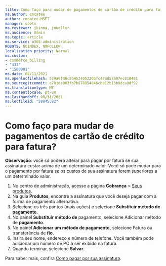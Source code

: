 ```yaml
---
title: Como faço para mudar de pagamentos de cartão de crédito para fatura?
ms.author: cmcatee
author: cmcatee-MSFT
manager: scotv
ms.reviewer: jkinma, jmueller
ms.audience: Admin
ms.topic: article
ms.service: o365-administration
ROBOTS: NOINDEX, NOFOLLOW
localization_priority: Normal
ms.custom:
- commerce_billing
- "433"
- "1500001"
ms.date: 08/11/2021
ms.openlocfilehash: 529a9f46c86453405220bfc47ad57a97ec818481
ms.sourcegitcommit: e781da003fb7b878854846cbe12b13b9dca8df92
ms.translationtype: MT
ms.contentlocale: pt-BR
ms.lasthandoff: 08/31/2021
ms.locfileid: "58845382"
---
```

# <a name="how-do-i-change-from-credit-card-payments-to-invoice"></a>Como faço para mudar de pagamentos de cartão de crédito para fatura?

**Observação**: você só poderá alterar para pagar por fatura se sua assinatura custar acima de um determinado valor. Você só pode mudar para o pagamento por fatura se os custos de sua assinatura forem superiores a um determinado valor.

1. No centro de administração, acesse a página **Cobrança** > [Seus produtos](https://go.microsoft.com/fwlink/p/?linkid=842054).
2. Na guia **Produtos**, encontre a assinatura que você deseja pagar com a forma de pagamento alternativa.
3. Selecione os três pontos (mais ações) e selecione **Substituir método de pagamento**.
4. No painel **Substituir método de** pagamento, selecione Adicionar método de **pagamento**.
5. No painel **Adicionar um método de pagamento,** selecione Fatura ou transferência de **fio.**
6. Insira seu nome, endereço e número de telefone. Você também pode adicionar um número de PO a ser exibido na fatura.
7. Quando terminar, selecione **Salvar**.

Para saber mais, confira [Como pagar por sua assinatura](https://docs.microsoft.com/microsoft-365/commerce/billing-and-payments/pay-for-your-subscription).